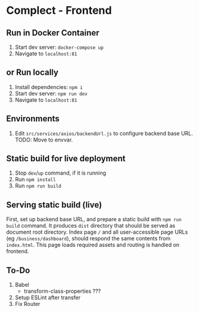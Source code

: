# Complect - Frontend

## Run in Docker Container
1. Start dev server: `docker-compose up`
2. Navigate to `localhost:81`

## or Run locally
1. Install dependencies: `npm i`
2. Start dev server: `npm run dev`
3. Navigate to `localhost:81`

## Environments
1. Edit `src/services/axios/backendUrl.js` to configure backend base URL. TODO: Move to envvar.

## Static build for live deployment
1. Stop `dev`/`up` command, if it is running
2. Run `npm install`
3. Run `npm run build`

## Serving static build (live)

First, set up backend base URL, and prepare a static build with `npm run build` command.
It produces `dist` directory that should be served as document root directory.
Index page `/` and all user-accessible page URLs (eg `/business/dashboard`), should respond the same contents from `index.html`.
This page loads required assets and routing is handled on frontend.

## To-Do
1. Babel
	* transform-class-properties ???
2. Setup ESLint after transfer
3. Fix Router